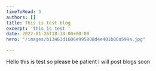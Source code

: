```yaml
---
timeToRead: 5
authors: []
title: This is test blog
excerpt: 'this is test '
date: 2022-01-26T18:30:00+00:00
hero: "/images/b13463d1606e995808d4e401b00a599a.jpg"

---
```

Hello this is test so please be patient I will post blogs soon